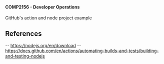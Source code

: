 #### COMP2156 - Developer Operations
GitHub's action and node project example

## References

-- https://nodejs.org/en/download
-- https://docs.github.com/en/actions/automating-builds-and-tests/building-and-testing-nodejs